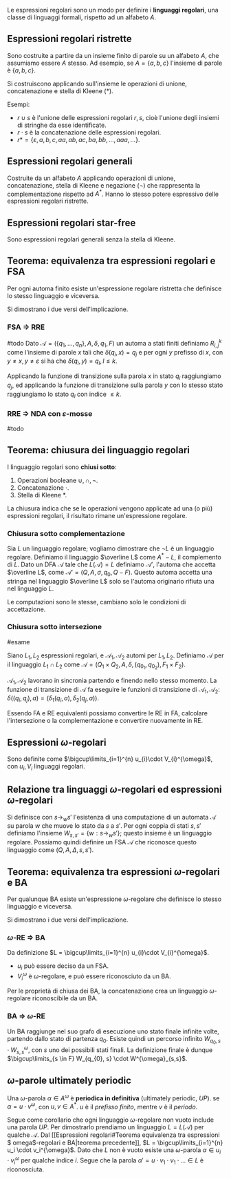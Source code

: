 Le espressioni regolari sono un modo per definire i **linguaggi regolari**, una classe di linguaggi formali, rispetto ad un alfabeto $A$.

## Espressioni regolari ristrette

Sono costruite a partire da un insieme finito di parole su un alfabeto $A$, che assumiamo essere $A$ stesso. Ad esempio, se $A=\{a,b,c\}$ l'insieme di parole è $\{a,b,c\}$.

Si costruiscono applicando sull'insieme le operazioni di unione, concatenazione e stella di Kleene (*).

Esempi:
- $r \cup s$ è l'unione delle espressioni regolari $r,s$, cioè l'unione degli insiemi di stringhe da esse identificate.
- $r \cdot s$ è la concatenazione delle espressioni regolari.
- $r* = \{\varepsilon, a,b,c,aa,ab,ac,ba,bb,\dots,aaa,\dots\}$.

## Espressioni regolari generali

Costruite da un alfabeto $A$ applicando operazioni di unione, concatenazione, stella di Kleene e negazione ($\lnot$) che rappresenta la complementazione rispetto ad $A^*$.
Hanno lo stesso potere espressivo delle espressioni regolari ristrette.

## Espressioni regolari star-free

Sono espressioni regolari generali senza la stella di Kleene.

## Teorema: equivalenza tra espressioni regolari e FSA

Per ogni automa finito esiste un'espressione regolare ristretta che definisce lo stesso linguaggio e viceversa.

Si dimostrano i due versi dell'implicazione.

### FSA $\Rightarrow$ RRE
#todo 
Dato $\mathcal{A} = (\{q_1,\dots,q_n\},A,\delta,q_1,F)$ un automa a stati finiti definiamo $R_{i,j}^{k}$ come l'insieme di parole $x$ tali che $\delta(q_{i},x)= q_j$ e per ogni $y$ prefisso di $x$, con $y \neq x,y\neq \varepsilon$ si ha che $\delta(q_{i},y)= q_{l}, l\leq k$.

Applicando la funzione di transizione sulla parola $x$ in stato $q_i$ raggiungiamo $q_j$, ed applicando la funzione di transizione sulla parola $y$ con lo stesso stato raggiungiamo lo stato $q_l$ con indice $\leq k$.

### RRE $\Rightarrow$ NDA con $\varepsilon$-mosse
#todo 

## Teorema: chiusura dei linguaggio regolari

I linguaggio regolari sono **chiusi sotto**:
1. Operazioni booleane $\cup,\cap,\lnot$.
2. Concatenazione $\cdot$.
3. Stella di Kleene $*$.

La chiusura indica che se le operazioni vengono applicate ad una (o più) espressioni regolari, il risultato rimane un'espressione regolare.

### Chiusura sotto complementazione
Sia $L$ un linguaggio regolare; vogliamo dimostrare che $\lnot L$ è un linguaggio regolare.
Definiamo il linguaggio $\overline L$ come $A^{*} - L$, il complemento di $L$.
Dato un DFA $\mathcal{A}$ tale che $L(\mathcal{A}) = L$ definiamo $\mathcal{A}'$, l'automa che accetta $\overline L$, come $\mathcal{A}' = (Q,A,\sigma,q_{0}, Q-F)$. 
Questo automa accetta una stringa nel linguaggio $\overline L$ solo se l'automa originario rifiuta una nel linguaggio $L$.

Le computazioni sono le stesse, cambiano solo le condizioni di accettazione.

### Chiusura sotto intersezione 
#esame

Siano $L_1,L_2$ espressioni regolari, e $\mathcal{A}_1, \mathcal{A}_2$ automi per $L_1,L_2$.
Definiamo $\mathcal{A}$ per il linguaggio $L_{1}\cap L_{2}$ come $\mathcal{A} = (Q_{1}\times Q_{2}, A, \delta,(q_{0_{1}}, q_{0_{2}}), F_{1}\times F_{2})$.

$\mathcal{A}_1, \mathcal{A}_2$ lavorano in sincronia partendo e finendo nello stesso momento.
La funzione di transizione di $\mathcal{A}$ fa eseguire le funzioni di transizione di $\mathcal{A}_1, \mathcal{A}_2$: $\delta((q_i,q_j),a)= (\delta_1(q_i,a),\delta_2(q_j,a))$.

Essendo FA e RE equivalenti possiamo convertire le RE in FA, calcolare l'intersezione o la complementazione e convertire nuovamente in RE.

## Espressioni $\omega$-regolari

Sono definite come $\bigcup\limits_{i=1}^{n} u_{i}\cdot V_{i}^{\omega}$, con $u_{i}, V_{i}$ linguaggi regolari.

## Relazione tra linguaggi $\omega$-regolari ed espressioni $\omega$-regolari

Si definisce con $s \rightarrow_{w} s'$ l'esistenza di una computazione di un automata $\mathcal{A}$ su parola $w$ che muove lo stato da $s$ a $s'$. 
Per ogni coppia di stati $s,s'$ definiamo l'insieme $W_{s,s'} = \{w: s \rightarrow_{w} s'\}$; questo insieme è un linguaggio regolare.
Possiamo quindi definire un FSA $\mathcal{A}$ che riconosce questo linguaggio come $(Q,A,\Delta,s,{s'})$.

## Teorema: equivalenza tra espressioni $\omega$-regolari e BA
Per qualunque BA esiste un'espressione $\omega$-regolare che definisce lo stesso linguaggio e viceversa.

Si dimostrano i due versi dell'implicazione.

### $\omega$-RE $\Rightarrow$ BA
Da definizione $L = \bigcup\limits_{i=1}^{n} u_{i}\cdot V_{i}^{\omega}$. 
- $u_i$ può essere deciso da un FSA.
- $V_{i}^{\omega}$ è $\omega$-regolare, e può essere riconosciuto da un BA.

Per le proprietà di chiusa dei BA, la concatenazione crea un linguaggio $\omega$-regolare riconoscibile da un BA.

### BA $\Rightarrow$ $\omega$-RE
Un BA raggiunge nel suo grafo di esecuzione uno stato finale infinite volte, partendo dallo stato di partenza $q_0$. Esiste quindi un percorso infinito $W_{q_{0}, s} \cdot W^{\omega}_{s,s}$, con $s$ uno dei possibili stati finali. La definizione finale è dunque $\bigcup\limits_{s \in F} W_{q_{0}, s} \cdot W^{\omega}_{s,s}$.


## $\omega$-parole ultimately periodic

Una $\omega$-parola $\alpha \in A^{\omega}$ è **periodica in definitiva** (ultimately periodic, $UP$). se $\alpha = u \cdot v^{\omega}$, con $u,v \in A^*$. $u$ è il *prefisso finito*, mentre $v$ è il *periodo*.

Segue come corollario che ogni linguaggio $\omega$-regolare non vuoto include una parola $UP$.
Per dimostrarlo prendiamo un linguaggio $L=L(\mathcal{A})$ per qualche $\mathcal{A}$. Dal [[Espressioni regolari#Teorema equivalenza tra espressioni $ omega$-regolari e BA|teorema precedente]], $L = \bigcup\limits_{i=1}^{n} u_i \cdot v_i^{\omega}$. Dato che $L$ non è vuoto esiste una $\omega$-parola $\alpha \in u_i \cdot v_i^{\omega}$ per qualche indice $i$.
Segue che la parola $\alpha' = u \cdot v_{1} \cdot v_{1} \cdot \dots \in L$ è riconosciuta.